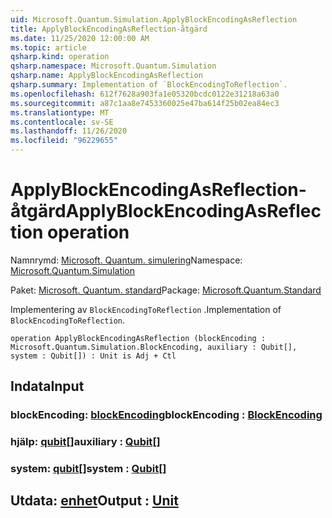 ```yaml
---
uid: Microsoft.Quantum.Simulation.ApplyBlockEncodingAsReflection
title: ApplyBlockEncodingAsReflection-åtgärd
ms.date: 11/25/2020 12:00:00 AM
ms.topic: article
qsharp.kind: operation
qsharp.namespace: Microsoft.Quantum.Simulation
qsharp.name: ApplyBlockEncodingAsReflection
qsharp.summary: Implementation of `BlockEncodingToReflection`.
ms.openlocfilehash: 612f7628a903fa1e05320bcdc0122e31218a63a0
ms.sourcegitcommit: a87c1aa8e7453360025e47ba614f25b02ea84ec3
ms.translationtype: MT
ms.contentlocale: sv-SE
ms.lasthandoff: 11/26/2020
ms.locfileid: "96229655"
---
```

# <a name="applyblockencodingasreflection-operation"></a><span data-ttu-id="ad73f-102">ApplyBlockEncodingAsReflection-åtgärd</span><span class="sxs-lookup"><span data-stu-id="ad73f-102">ApplyBlockEncodingAsReflection operation</span></span>

<span data-ttu-id="ad73f-103">Namnrymd: [Microsoft. Quantum. simulering](xref:Microsoft.Quantum.Simulation)</span><span class="sxs-lookup"><span data-stu-id="ad73f-103">Namespace: [Microsoft.Quantum.Simulation](xref:Microsoft.Quantum.Simulation)</span></span>

<span data-ttu-id="ad73f-104">Paket: [Microsoft. Quantum. standard](https://nuget.org/packages/Microsoft.Quantum.Standard)</span><span class="sxs-lookup"><span data-stu-id="ad73f-104">Package: [Microsoft.Quantum.Standard](https://nuget.org/packages/Microsoft.Quantum.Standard)</span></span>


<span data-ttu-id="ad73f-105">Implementering av `BlockEncodingToReflection` .</span><span class="sxs-lookup"><span data-stu-id="ad73f-105">Implementation of `BlockEncodingToReflection`.</span></span>

```qsharp
operation ApplyBlockEncodingAsReflection (blockEncoding : Microsoft.Quantum.Simulation.BlockEncoding, auxiliary : Qubit[], system : Qubit[]) : Unit is Adj + Ctl
```


## <a name="input"></a><span data-ttu-id="ad73f-106">Indata</span><span class="sxs-lookup"><span data-stu-id="ad73f-106">Input</span></span>

### <a name="blockencoding--blockencoding"></a><span data-ttu-id="ad73f-107">blockEncoding: [blockEncoding](xref:Microsoft.Quantum.Simulation.BlockEncoding)</span><span class="sxs-lookup"><span data-stu-id="ad73f-107">blockEncoding : [BlockEncoding](xref:Microsoft.Quantum.Simulation.BlockEncoding)</span></span>




### <a name="auxiliary--qubit"></a><span data-ttu-id="ad73f-108">hjälp: [qubit](xref:microsoft.quantum.lang-ref.qubit)[]</span><span class="sxs-lookup"><span data-stu-id="ad73f-108">auxiliary : [Qubit](xref:microsoft.quantum.lang-ref.qubit)[]</span></span>




### <a name="system--qubit"></a><span data-ttu-id="ad73f-109">system: [qubit](xref:microsoft.quantum.lang-ref.qubit)[]</span><span class="sxs-lookup"><span data-stu-id="ad73f-109">system : [Qubit](xref:microsoft.quantum.lang-ref.qubit)[]</span></span>





## <a name="output--unit"></a><span data-ttu-id="ad73f-110">Utdata: [enhet](xref:microsoft.quantum.lang-ref.unit)</span><span class="sxs-lookup"><span data-stu-id="ad73f-110">Output : [Unit](xref:microsoft.quantum.lang-ref.unit)</span></span>

